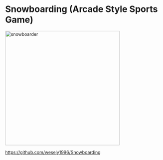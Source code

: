 # Snowboarding (Arcade Style Sports Game)

<img width="367" alt="snowboarder" src="https://github.com/user-attachments/assets/2cf59333-d752-41ee-99e3-c8c49058dca4" />


https://github.com/wesely1996/Snowboarding
